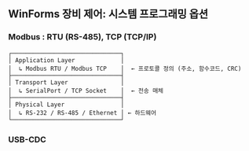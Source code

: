 ## WinForms 장비 제어: 시스템 프로그래밍 옵션
### Modbus : RTU (RS-485), TCP (TCP/IP)
```
┌───────────────────────────────┐
│ Application Layer             │
│  ↳ Modbus RTU / Modbus TCP    │  ← 프로토콜 정의 (주소, 함수코드, CRC)
├───────────────────────────────┤
│ Transport Layer               │
│  ↳ SerialPort / TCP Socket    │  ← 전송 매체
├───────────────────────────────┤
│ Physical Layer                │
│  ↳ RS-232 / RS-485 / Ethernet │ ← 하드웨어
└───────────────────────────────┘
```
### USB-CDC
